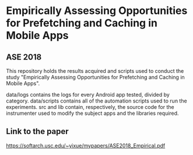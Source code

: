 # Empirically Assessing Opportunities for Prefetching and Caching in Mobile Apps
## ASE 2018

This repository holds the results acquired and scripts used to conduct the study "Empirically Assessing Opportunities for Prefetching and Caching in Mobile Apps". 

data/logs contains the logs for every Android app tested, divided by category. 
data/scripts contains all of the automation scripts used to run the experiments. 
src and lib contain, respectively, the source code for the instrumenter used to modify the subject apps and the libraries required.

## Link to the paper

https://softarch.usc.edu/~yixue/mypapers/ASE2018_Empirical.pdf
